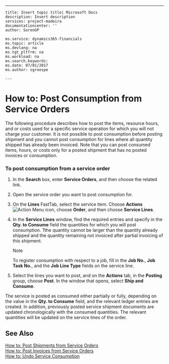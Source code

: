 ---
    title: Insert topic title| Microsoft Docs
    description: Insert description
    services: project-madeira
    documentationcenter: ''
    author: SorenGP

    ms.service: dynamics365-financials
    ms.topic: article
    ms.devlang: na
    ms.tgt_pltfrm: na
    ms.workload: na
    ms.search.keywords:
    ms.date: 07/01/2017
    ms.author: sgroespe

    ---
# How to: Post Consumption from Service Orders
The following procedure describes how to post the items, resource hours, and or costs used for a specific service operation for which you will not charge your customer. It is not possible to post consumption before posting shipment and you cannot post consumption for lines where all quantity shipped has already been invoiced. Note that you can post consumed items, hours, or costs only for a posted shipment that has no posted invoices or consumption.  
  
### To post consumption from a service order  
  
1.  In the **Search** box, enter **Service Orders**, and then choose the related link.  
  
2.  Open the service order you want to post consumption for.  
  
3.  On the **Lines** FastTab, select the service item. Choose **Actions**![Action Menu icon](../FullExperience/media/actionmenuicon.png "actionMenuIcon"), choose **Order**, and then choose **Service Lines**.  
  
4.  In the **Service Lines** window, find the required entries and specify in the **Qty. to Consume** field the quantities for which you will post consumption. Tthe quantity cannot be larger than the quantity already shipped and the quantity remaining not invoiced after partial invoicing of this shipment.  
  
    > [!NOTE]  
    >  To register consumption with respect to a job, fill in the **Job No.**, **Job Task No.**, and the **Job Line Type** fields on the service line.  
  
5.  Select the lines you want to post, and on the **Actions** tab, in the **Posting** group, choose **Post**. In the window that opens, select **Ship and Consume**.  
  
 The service is posted as consumed either partially or fully, depending on the value in the **Qty. to Consume** field, and the relevant ledger entries are created. In addition, previously posted service shipment documents are updated chronologically with the consumed quantities. The relevant quantities will be updated on the service lines of the order.  
  
## See Also  
 [How to: Post Shipments from Service Orders](../FullExperience/how-to-post-shipments-from-service-orders.md)   
 [How to: Post Invoices from Service Orders](../FullExperience/how-to-post-invoices-from-service-orders.md)   
 [How to: Undo Service Consumption](../FullExperience/how-to-undo-service-consumption.md)